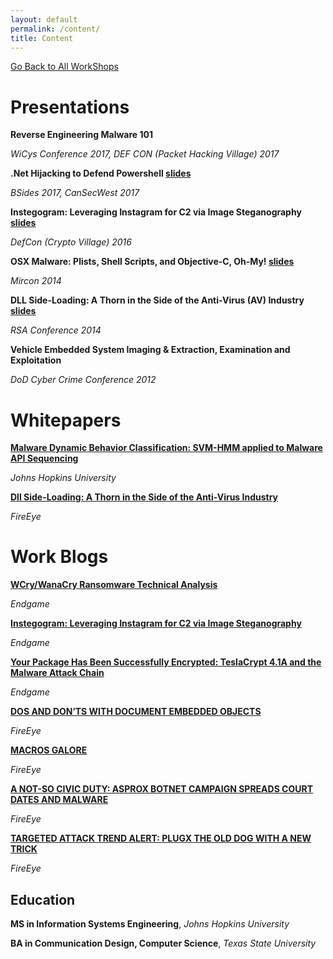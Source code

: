 ```yaml
---
layout: default
permalink: /content/
title: Content
---
```


[Go Back to All WorkShops](https://securedorg.github.io/)

# Presentations

**Reverse Engineering Malware 101**

*WiCys Conference 2017, DEF CON (Packet Hacking Village) 2017*

**.Net Hijacking to Defend Powershell [slides](https://securedorg.github.io/docs/Cansecwest2017_NETHijackingPowerShell.pdf)**

*BSides 2017, CanSecWest 2017*

**Instegogram: Leveraging Instagram for C2 via Image Steganography [slides](https://securedorg.github.io/docs/InstegogramDefCon2016_H_A_Dredatcted.pdf)**

*DefCon (Crypto Village) 2016*

**OSX Malware: Plists, Shell Scripts, and Objective-C, Oh-My! [slides](https://securedorg.github.io/docs/MIRcon_2014_RD_Track_Plists_Shell_Scripts_Object-C.pdf)**

*Mircon 2014*

**DLL Side-Loading: A Thorn in the Side of the Anti-Virus (AV) Industry [slides](https://securedorg.github.io/docs/hta-w04a-dll-side-loading-a-thorn-in-the-side-of-the-anti-virus-_av_-industry.pdf)**

*RSA Conference 2014*

**Vehicle Embedded System Imaging & Extraction, Examination and Exploitation**

*DoD Cyber Crime Conference 2012*


# Whitepapers

**[Malware Dynamic Behavior Classification: SVM-HMM applied to Malware API Sequencing](https://securedorg.github.io/docs/MDBC_API_Sequencing.pdf)**

*Johns Hopkins University*

**[Dll Side-Loading: A Thorn in the Side of  the Anti-Virus Industry](https://securedorg.github.io/docs/rpt-dll-sideloading.pdf)**

*FireEye*

# Work Blogs

**[WCry/WanaCry Ransomware Technical Analysis](https://www.endgame.com/blog/technical-blog/wcrywanacry-ransomware-technical-analysis)**

*Endgame*

**[Instegogram: Leveraging Instagram for C2 via Image Steganography](https://www.endgame.com/blog/instegogram-leveraging-instagram-c2-image-steganography)**

*Endgame*

**[Your Package Has Been Successfully Encrypted: TeslaCrypt 4.1A and the Malware Attack Chain](https://www.endgame.com/blog/your-package-has-been-successfully-encrypted-teslacrypt-41a-and-malware-attack-chain)**

*Endgame*

**[DOS AND DON’TS WITH DOCUMENT EMBEDDED OBJECTS](https://www.fireeye.com/blog/threat-research/2015/04/dos_and_don_ts_with.html)**

*FireEye*

**[MACROS GALORE](https://www.fireeye.com/blog/threat-research/2015/10/macros_galore.html)**

*FireEye*

**[A NOT-SO CIVIC DUTY: ASPROX BOTNET CAMPAIGN SPREADS COURT DATES AND MALWARE](https://www.fireeye.com/blog/threat-research/2014/06/a-not-so-civic-duty-asprox-botnet-campaign-spreads-court-dates-and-malware.html)**

*FireEye*

**[TARGETED ATTACK TREND ALERT: PLUGX THE OLD DOG WITH A NEW TRICK](https://www.fireeye.com/blog/threat-research/2013/05/targeted-attack-trend-alert-plugx-the-old-dog-with-a-new-trick.html)**

*FireEye*

## Education ##

**MS in Information Systems Engineering**, *Johns Hopkins University*

**BA in Communication Design, Computer Science**, *Texas State University*
